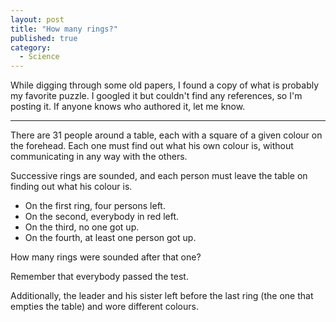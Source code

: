 ```yaml
---
layout: post
title: "How many rings?"
published: true
category:
  - Science
---
```

<p>While digging through some old papers, I found a copy of what is probably my favorite puzzle. I googled it but couldn't find any references, so I'm posting it. If anyone knows who authored it, let me know.</p>

<hr />

<p>There are 31 people around a table, each with a square of a given colour on the forehead. Each one must find out what his own colour is, without communicating in any way with the others.</p>

<p>Successive rings are sounded, and each person must leave the table on finding out what his colour is.</p>

<ul>
<li>On the first ring, four persons left.</li>
<li>On the second, everybody in red left.</li>
<li>On the third, no one got up.</li>
<li>On the fourth, at least one person got up.</li>
</ul>

<p>How many rings were sounded after that one?</p>

<p>Remember that everybody passed the test.</p>

<p>Additionally, the leader and his sister left before the last ring (the one that empties the table) and wore different colours.</p>


